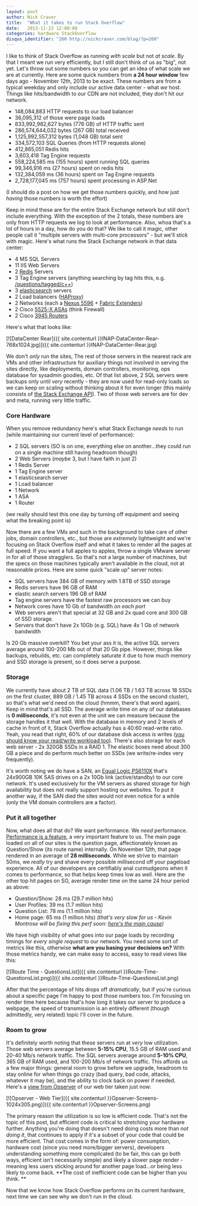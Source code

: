 ```yaml
---
layout: post
author: Nick Craver
title:  "What it takes to run Stack Overflow"
date:   2013-11-22 12:00:00
categories: hardware StackOverflow
disqus_identifier: "260 http://nickcraver.com/blog/?p=260"
---
```

I like to think of Stack Overflow as running _with scale_ but not _at scale_.  By that I meant we run very efficiently, but I still don't think of us as "big", not yet.  Let's throw out some numbers so you can get an idea of what scale we are at currently.  Here are some quick numbers from **a 24 hour window** few days ago - November 12th, 2013 to be exact.  These numbers are from a typical weekday and only include our active data center - what _we_ host.  Things like hits/bandwidth to our CDN are not included, they don't hit our network.

*   148,084,883 HTTP requests to our load balancer
*   36,095,312 of those were page loads
*   833,992,982,627 bytes (776 GB) of HTTP traffic sent
*   286,574,644,032 bytes (267 GB) total received
*   1,125,992,557,312 bytes (1,048 GB) total sent
*   334,572,103 SQL Queries (from HTTP requests alone)
*   412,865,051 Redis hits
*   3,603,418 Tag Engine requests
*   558,224,585 ms (155 hours) spent running SQL queries
*   99,346,916 ms (27 hours) spent on redis hits
*   132,384,059 ms (36 hours) spent on Tag Engine requests
*   2,728,177,045 ms (757 hours) spent processing in ASP.Net
<!--more-->

(I should do a post on how we get those numbers quickly, and how just _having_ those numbers is worth the effort)

Keep in mind these are for the entire Stack Exchange network but still don't include everything. With the exception of the 2 totals, these numbers are only from HTTP requests we log to look at performance. Also, whoa that's a lot of hours in a day, how do you do that?  We like to call it magic, other people call it "multiple servers with multi-core processors" - but we'll stick with magic. Here's what runs the Stack Exchange network in that data center:

*   4 MS SQL Servers
*   11 IIS Web Servers
*   2 [Redis](http://redis.io/) Servers
*   3 Tag Engine servers (anything searching by tag hits this, e.g. [/questions/tagged/c++](http://stackoverflow.com/questions/tagged/c++))
*   3 [elasticsearch](http://www.elasticsearch.org/) servers
*   2 Load balancers ([HAProxy](http://haproxy.1wt.eu/))
*   2 Networks (each a [Nexus 5596](http://www.cisco.com/en/US/prod/collateral/switches/ps9441/ps9670/data_sheet_c78-618603.html) + [Fabric Extenders](http://www.cisco.com/en/US/prod/collateral/switches/ps9441/ps10110/data_sheet_c78-507093.html))
*   2 Cisco [5525-X ASAs](http://www.cisco.com/en/US/prod/collateral/vpndevc/ps6032/ps6094/ps6120/data-sheet-c78-729807.html) (think Firewall)
*   2 Cisco [3945 Routers](http://www.cisco.com/en/US/products/ps10541/)

Here's what that looks like:

[![DataCenter Rear]({{ site.contenturl }}INAP-DataCenter-Rear-768x1024.jpg)]({{ site.contenturl }}INAP-DataCenter-Rear.jpg)

We don't _only_ run the sites,  The rest of those servers in the nearest rack are VMs and other infrastructure for auxiliary things not involved in serving the sites directly, like deployments, domain controllers, monitoring, ops database for sysadmin goodies, etc. Of that list above, 2 SQL servers were backups only until _very_ recently - they are now used for read-only loads so we can keep on scaling without thinking about it for even longer (this mainly consists of [the Stack Exchange API](http://api.stackexchange.com)). Two of those web servers are for dev and meta, running very little traffic.

### Core Hardware

When you remove redundancy here's what Stack Exchange _needs_ to run (while maintaining our current level of performance):

*   2 SQL servers (SO is on one, everything else on another...they could run on a single machine still having headroom though)
*   2 Web Servers (_maybe_ 3, but I have faith in just 2)
*   1 Redis Server
*   1 Tag Engine server
*   1 elasticsearch server
*   1 Load balancer
*   1 Network
*   1 ASA
*   1 Router

(we really should test this one day by turning off equipment and seeing what the breaking point is)

Now there are a few VMs and such in the background to take care of other jobs, domain controllers, etc., but those are _extremely_ lightweight and we're focusing on Stack Overflow itself and what it takes to render all the pages at full speed.  If you want a full apples to apples, throw a single VMware server in for all of those stragglers. So that's not a large number of machines, but the specs on those machines typically aren't available in the cloud, not at reasonable prices.  Here are some quick "scale up" server notes:

*   SQL servers have 384 GB of memory with 1.8TB of SSD storage
*   Redis servers have 96 GB of RAM
*   elastic search servers 196 GB of RAM
*   Tag engine servers have the fastest raw processors we can buy
*   Network cores have 10 Gb of bandwidth _on each port_
*   Web servers aren't that special at 32 GB and 2x quad core and 300 GB of SSD storage.
*   Servers that don't have 2x 10Gb (e.g. SQL) have 4x 1 Gb of network bandwidth

Is 20 Gb massive overkill? You bet your ass it is, the active SQL servers average around 100-200 Mb out of that 20 Gb pipe.  However, things like backups, rebuilds, etc. can completely saturate it due to how much memory and SSD storage is present, so it does serve a purpose.

### Storage

We currently have about 2 TB of SQL data (1.06 TB / 1.63 TB across 18 SSDs on the first cluster, 889 GB / 1.45 TB across 4 SSDs on the second cluster), so that's what we'd need on the cloud (hmmm, there's that word again).  Keep in mind that's all SSD.  The average write time on any of our databases is **0 milliseconds**, it's not even at the unit we can measure because the storage handles it that well.  With the database in memory and 2 levels of cache in front of it, Stack Overflow actually has a 40:60 read-write ratio.  Yeah, you read that right, 60% of our database disk access is writes ([you should know your read/write workload too](http://sqlblog.com/blogs/louis_davidson/archive/2009/06/20/read-write-ratio-versus-read-write-ratio.aspx)).  There's also storage for each web server - 2x 320GB SSDs in a RAID 1.  The elastic boxes need about 300 GB a piece and do perform much better on SSDs (we write/re-index very frequently).

It's worth noting we do have a SAN, an [Equal Logic PS6110X](http://www.dell.com/us/business/p/equallogic-ps6110x/pd) that's 24x900GB 10K SAS drives on a 2x 10Gb link (active/standby) to our core network.  It's used exclusively for the VM servers as shared storage for high availability but does not really support hosting our websites.  To put it another way, if the SAN died the sites would not even notice for a while (only the VM domain controllers are a factor).

### Put it all together

Now, what does all that do?  We want performance.  We _need_ performance.  [Performance is a feature](http://www.codinghorror.com/blog/2011/06/performance-is-a-feature.html "Performance is a Feature by Jeff Atwood"), a very important feature to us.  The main page loaded on all of our sites is the question page, affectionately known as Question/Show (its route name) internally.  On November 12th, that page rendered in an average of **28 milliseconds**.  While we strive to maintain 50ms, we _really_ try and shave every possible millisecond off your pageload experience.  All of our developers are certifiably anal curmudgeons when it comes to performance, so that helps keep times low as well. Here are the other top hit pages on SO, average render time on the same 24 hour period as above:

*   Question/Show: 28 ms (29.7 million hits)
*   User Profiles: 39 ms (1.7 million hits)
*   Question List: 78 ms (1.1 million hits)
*   Home page: 65 ms (1 million hits) _(that's very slow for us - Kevin Montrose will be fixing this perf soon: [here's the main cause](http://kevinmontrose.com/2013/05/22/your-future-on-stack-overflow/))_

We have high visibility of what goes into our page loads by recording timings for _every single request_ to our network.  You need some sort of metrics like this, otherwise **what are you basing your decisions on?**  With those metrics handy, we can make easy to access, easy to read views like this:

[![Route Time - QuestionsList]({{ site.contenturl }}Route-Time-QuestionsList.png)]({{ site.contenturl }}Route-Time-QuestionsList.png)

After that the percentage of hits drops off _dramatically_, but if you're curious about a specific page I'm happy to post those numbers too.  I'm focusing on render time here because that's how long it takes our server to produce a webpage, the speed of transmission is an entirely different (though admittedly, very related) topic I'll cover in the future.

### Room to grow

It's definitely worth noting that these servers run at _very_ low utilization.  Those web servers average between **5-15% CPU**, 15.5 GB of RAM used and 20-40 Mb/s network traffic.  The SQL servers average around **5-10% CPU**, 365 GB of RAM used, and 100-200 Mb/s of network traffic.  This affords us a few major things: general room to grow before we upgrade, headroom to stay online for when things go crazy (bad query, bad code, attacks, whatever it may be), and the ability to clock back on power if needed.  Here's a [view from Opserver](https://github.com/opserver/Opserver) of our web tier taken just now:

[![Opserver - Web Tier]({{ site.contenturl }}Opserver-Screens-1024x305.png)]({{ site.contenturl }}Opserver-Screens.png)

The primary reason the utilization is so low is efficient code.  That's not the topic of this post, but efficient code is critical to stretching your hardware further.  Anything you're doing that doesn't need doing costs more than _not doing it_, that continues to apply if it's a subset of your code that could be more efficient.  That cost comes in the form of: power consumption, hardware cost (since you need more/bigger servers), developers understanding something more complicated (to be fair, this can go both ways, efficient isn't necessarily simple) and likely a slower page render - meaning less users sticking around for another page load...or being less likely to come back.  **The cost of inefficient code can be higher than you think.  **

Now that we know how Stack Overflow performs on its current hardware, next time we can see why we don't run in the cloud.
